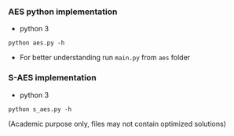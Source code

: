 ### AES python implementation
- python 3
```
python aes.py -h
```
- For better understanding run `main.py` from `aes` folder

### S-AES implementation
- python 3
```
python s_aes.py -h
````

(Academic purpose only, files may not contain optimized solutions)